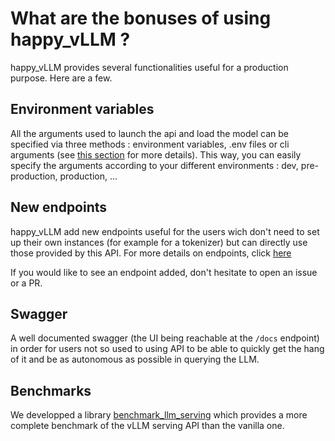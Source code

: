 # What are the bonuses of using happy_vLLM ?

happy_vLLM provides several functionalities useful for a production purpose. Here are a few.

## Environment variables

All the arguments used to launch the api and load the model can be specified via three methods : environment variables, .env files or cli arguments (see [this section](arguments.md) for more details). This way, you can easily specify the arguments according to your different environments : dev, pre-production, production, ...


## New endpoints

happy_vLLM add new endpoints useful for the users wich don't need to set up their own instances (for example for a tokenizer) but can directly use those provided by this API. For more details on endpoints, click [here](endpoints/endpoints.md)

If you would like to see an endpoint added, don't hesitate to open an issue or a PR.

## Swagger

A well documented swagger (the UI being reachable at the `/docs` endpoint) in order for users not so used to using API to be able to quickly get the hang of it and be as autonomous as possible in querying the LLM. 

## Benchmarks

We developped a library [benchmark_llm_serving](https://github.com/France-Travail/benchmark_llm_serving) which provides a more complete benchmark of the vLLM serving API than the vanilla one.